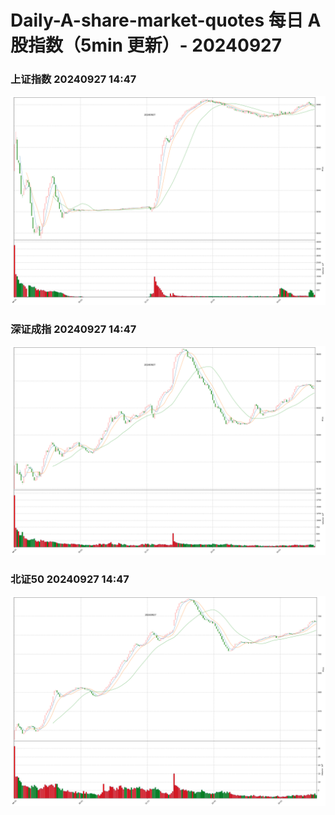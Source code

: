 
# Daily-A-share-market-quotes 每日 A 股指数（5min 更新）- 20240927

### 上证指数 20240927 14:47
![](./fig/2024/9/20240927-sh000001.png)

### 深证成指 20240927 14:47
![](./fig/2024/9/20240927-sz399001.png)

### 北证50 20240927 14:47
![](./fig/2024/9/20240927-bj899050.png)
